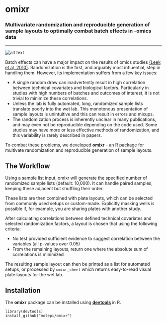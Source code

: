 # omixr #
### Multivariate randomization and reproducible generation of sample layouts to optimally combat batch effects in -omics data ###
***
![alt text](http://www.molepi.nl/images/logo.png)

Batch effects can have a major impact on the results of omics studies [(Leek et al, 2010)](https://www.nature.com/articles/nrg2825). Randomization is the first, and arguably most influential, step in handling them. However, its implementation suffers from a few key issues:

* A single random draw can inadvertently result in high correlation between technical covariates and biological factors. Particularly in studies with high numbers of batches and outcomes of interest, it is not trivial to minimize these correlations.
* Unless the lab is fully automated, long, randomized sample lists translate poorly into the wet lab. This monotonous presentation of sample layouts is unintuitive and this can result in errors and mixups.
* The randomization process is inherently unclear in many publications, and may even not be reproducible depending on the code used. Some studies may have more or less effective methods of randomization, and this variability is rarely described in papers.

To combat these problems, we developed **omixr** - an R package for multivate randomization and reproducible generation of sample layouts.

## The Workflow ##

Using a sample list input, omixr will generate the specified number of randomized sample lists (default: 10,000). It can handle paired samples, keeping these adjacent but shuffling their order.

These lists are then combined with plate layouts, which can be selected from commonly used setups or custom-made. Explicitly masking wells is possible if, for example, you are sharing plates with another study.

After calculating correlations between defined technical covariates and selected randomization factors, a layout is chosen that using the following criteria:
* No test provided sufficient evidence to suggest correlation between the variables (all p-values over 0.05)
* From the remaining layouts, return one where the absolute sum of correlations is minimized

The resulting sample layout can then be printed as a list for automated setups, or processed by `omixr_sheet` which returns easy-to-read visual plate layouts for the wet lab.

## Installation ##

The **omixr** package can be installed using [**devtools**](https://github.com/hadley/devtools) in R.

```{r devtools, eval=FALSE}
library(devtools)
install_github("molepi/omixr")
```    
